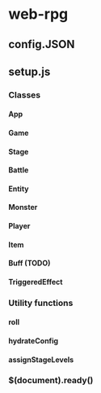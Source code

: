 # web-rpg

## config.JSON

## setup.js
### Classes
#### App
#### Game
#### Stage
#### Battle
#### Entity
#### Monster
#### Player
#### Item
#### Buff (TODO)
#### TriggeredEffect
### Utility functions
#### roll
#### hydrateConfig
#### assignStageLevels
### $(document).ready()
